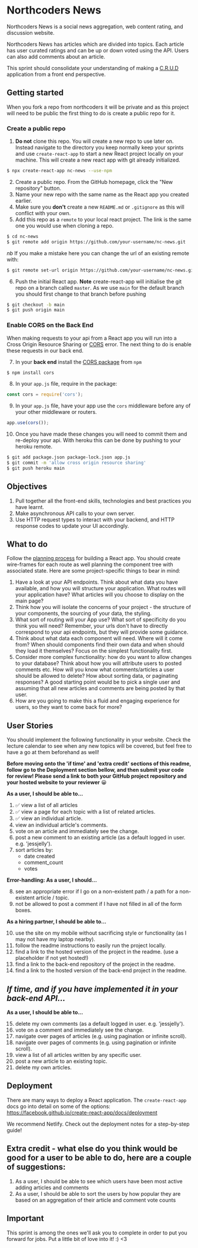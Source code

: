 # Northcoders News

Northcoders News is a social news aggregation, web content rating, and discussion website.

Northcoders News has articles which are divided into topics. Each article has user curated ratings and can be up or down voted using the API. Users can also add comments about an article.

This sprint should consolidate your understanding of making a [C.R.U.D](https://en.wikipedia.org/wiki/Create,_read,_update_and_delete) application from a front end perspective.

## Getting started

When you fork a repo from northcoders it will be private and as this project will need to be public the first thing to do is create a public repo for it.

### Create a public repo

1. **Do not** clone this repo. You will create a new repo to use later on. Instead navigate to the directory you keep normally keep your sprints and use `create-react-app` to start a new React project locally on your machine. This will create a new react app with git already initialized.

```bash
$ npx create-react-app nc-news --use-npm
```

2. Create a public repo. From the GitHub homepage, click the "New repository" button.
3. Name your new repo with the same name as the React app you created earlier.
4. Make sure you **don't** create a new `README.md` or `.gitignore` as this will conflict with your own.
5. Add this repo as a `remote` to your local react project. The link is the same one you would use when cloning a repo.

```bash
$ cd nc-news
$ git remote add origin https://github.com/your-username/nc-news.git
```

*nb* If you make a mistake here you can change the url of an existing remote with:
```bash
$ git remote set-url origin https://github.com/your-username/nc-news.git
```

6. Push the initial React app. **Note** create-react-app will initialise the git repo on a branch called `master`. As we use `main` for the default branch you should first change to that branch before pushing

```bash
$ git checkout -b main
$ git push origin main
```

### Enable CORS on the Back End

When making requests to your api from a React app you will run into a Cross Origin Resource Sharing or [CORS](https://developer.mozilla.org/en-US/docs/Web/HTTP/CORS) error. The next thing to do is enable these requests in our back end.

7. In your **back end** install the [CORS package](https://expressjs.com/en/resources/middleware/cors.html) from `npm`

```bash
$ npm install cors
```

8. In your `app.js` file, require in the package:

```js
const cors = require('cors');
```

9. In your `app.js` file, have your app use the `cors` middleware before any of your other middleware or routers.

```js
app.use(cors());
```

10. Once you have made these changes you will need to commit them and re-deploy your api. With heroku this can be done by pushing to your heroku remote.

```sh
$ git add package.json package-lock.json app.js
$ git commit -m 'allow cross origin resource sharing'
$ git push heroku main
```

## Objectives

1. Pull together all the front-end skills, technologies and best practices you have learnt.
2. Make asynchronous API calls to your own server.
3. Use HTTP request types to interact with your backend, and HTTP response codes to update your UI accordingly.

## What to do

Follow the [planning process](https://notes.northcoders.com/courses/js-front-end/planning-react-apps) for building a React app. You should create wire-frames for each route as well planning the component tree with associated state. Here are some project-specific things to bear in mind:

1. Have a look at your API endpoints. Think about what data you have available, and how you will structure your application. What routes will your application have? What articles will you choose to display on the main page?
2. Think how you will isolate the concerns of your project - the structure of your components, the sourcing of your data, the styling.
3. What sort of routing will your App use? What sort of specificity do you think you will need? Remember, your urls don't have to directly correspond to your api endpoints, but they will provide some guidance.
4. Think about what data each component will need. Where will it come from? When should components find their own data and when should they load it themselves? Focus on the simplest functionality first.
5. Consider more complex functionality: how do you want to allow changes to your database? Think about how you will attribute users to posted comments etc. How will you know what comments/articles a user should be allowed to delete? How about sorting data, or paginating responses? A good starting point would be to pick a single user and assuming that all new articles and comments are being posted by that user.
6. How are you going to make this a fluid and engaging experience for users, so they want to come back for more?

## User Stories

You should implement the following functionality in your website. Check the lecture calendar to see when any new topics will be covered, but feel free to have a go at them beforehand as well!

**Before moving onto the 'if time' and 'extra credit' sections of this readme, follow go to the Deployment section bellow, and then submit your code for review! Please send a link to both your GitHub project repository and your hosted website to your reviewer** 😀

**As a user, I should be able to...**

1. ✅ view a list of all articles
2. ✅ view a page for each topic with a list of related articles.
3. ✅ view an individual article.
4. view an individual article's comments.
5. vote on an article and immediately see the change.
6. post a new comment to an existing article (as a default logged in user. e.g. 'jessjelly').
7. sort articles by:
   - date created
   - comment_count
   - votes

**Error-handling: As a user, I should...**

8. see an appropriate error if I go on a non-existent path / a path for a non-existent article / topic.
9. not be allowed to post a comment if I have not filled in all of the form boxes.

**As a hiring partner, I should be able to...**

10. use the site on my mobile without sacrificing style or functionality (as I may not have my laptop nearby).
11. follow the readme instructions to easily run the project locally.
12. find a link to the hosted version of the project in the readme. (use a placeholder if not yet hosted!)
13. find a link to the back-end repository of the project in the readme.
14. find a link to the hosted version of the back-end project in the readme.

## _If time, and if you have implemented it in your back-end API..._

**As a user, I should be able to...**

15. delete my own comments (as a default logged in user. e.g. 'jessjelly').
16. vote on a comment and immediately see the change.
17. navigate over pages of articles (e.g. using pagination or infinite scroll).
18. navigate over pages of comments (e.g. using pagination or infinite scroll).
19. view a list of all articles written by any specific user.
20. post a new article to an existing topic.
21. delete my own articles.

## Deployment

There are many ways to deploy a React application. The `create-react-app` docs go into detail on some of the options: https://facebook.github.io/create-react-app/docs/deployment

We recommend Netlify. Check out the deployment notes for a step-by-step guide!

## Extra credit - what else do you think would be good for a user to be able to do, here are a couple of suggestions:

1. As a user, I should be able to see which users have been most active adding articles and comments
2. As a user, I should be able to sort the users by how popular they are based on an aggregation of their article and comment vote counts

## Important

This sprint is among the ones we'll ask you to complete in order to put you forward for jobs. Put a little bit of love into it! :) <3

